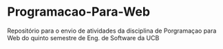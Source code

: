 # Programacao-Para-Web
Repositório para o envio de atividades da disciplina de Porgramaçao para Web do quinto semestre de Eng. de Software da UCB
